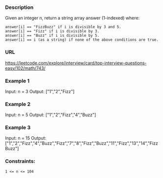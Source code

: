 ### Description
Given an integer n, return a string array answer (1-indexed) where:

    answer[i] == "FizzBuzz" if i is divisible by 3 and 5.
    answer[i] == "Fizz" if i is divisible by 3.
    answer[i] == "Buzz" if i is divisible by 5.
    answer[i] == i (as a string) if none of the above conditions are true.

### URL
https://leetcode.com/explore/interview/card/top-interview-questions-easy/102/math/743/

### Example 1

Input: n = 3
Output: ["1","2","Fizz"]

### Example 2

Input: n = 5
Output: ["1","2","Fizz","4","Buzz"]

### Example 3

Input: n = 15
Output: ["1","2","Fizz","4","Buzz","Fizz","7","8","Fizz","Buzz","11","Fizz","13","14","FizzBuzz"]

### Constraints:
    1 <= n <= 104
